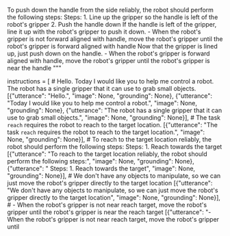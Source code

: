 




To push down the handle from the side reliably, the robot should perform the following steps:
    Steps:  1. Line up the gripper so the handle is left of the robot's gripper  2. Push the handle down
    If the handle is left of the gripper, line it up with the robot's gripper to push it down.
    - When the robot's gripper is not forward aligned with handle, move the robot's gripper until the robot's gripper is forward aligned with handle
    Now that the gripper is lined up, just push down on the handle.
    - When the robot's gripper is forward aligned with handle, move the robot's gripper until the robot's gripper is near the handle
"""

instructions = [
    # Hello. Today I would like you to help me control a robot. The robot has a single gripper that it can use to grab small objects.
    [{"utterance": "Hello.", "image": None, "grounding": None}, {"utterance": "Today I would like you to help me control a robot.", "image": None, "grounding": None}, {"utterance": "The robot has a single gripper that it can use to grab small objects.", "image": None, "grounding": None}],
    # The task `reach` requires the robot to reach to the target location.
    [{"utterance": "The task `reach` requires the robot to reach to the target location.", "image": None, "grounding": None}],
    # To reach to the target location reliably, the robot should perform the following steps:    Steps:  1. Reach towards the target
    [{"utterance": "To reach to the target location reliably, the robot should perform the following steps:", "image": None, "grounding": None}, {"utterance": "    Steps:  1. Reach towards the target", "image": None, "grounding": None}],
    # We don't have any objects to manipulate, so we can just move the robot's gripper directly to the target location
    [{"utterance": "We don't have any objects to manipulate, so we can just move the robot's gripper directly to the target location", "image": None, "grounding": None}],
    # - When the robot's gripper is not near reach target, move the robot's gripper until the robot's gripper is near the reach target
    [{"utterance": "- When the robot's gripper is not near reach target, move the robot's gripper until